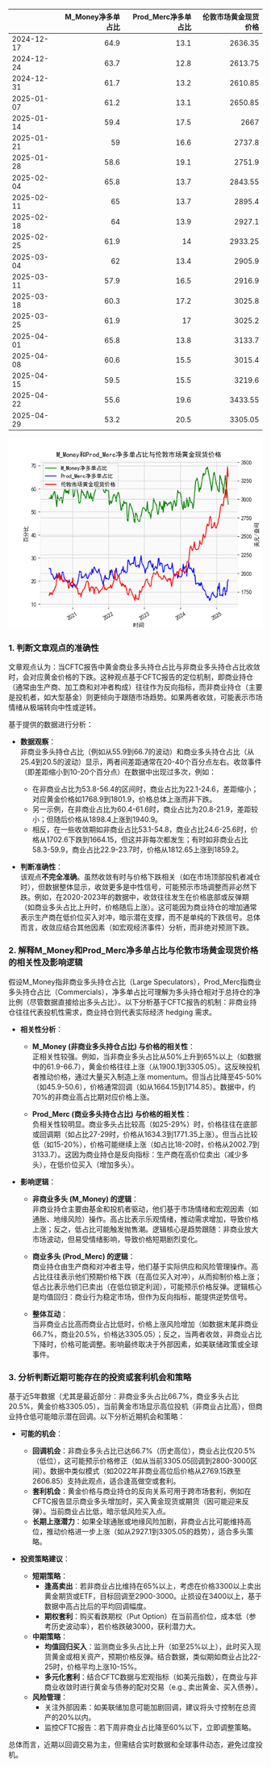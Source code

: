 |            |   M_Money净多单占比 |   Prod_Merc净多单占比 |   伦敦市场黄金现货价格 |
|:-----------|--------------------:|----------------------:|-----------------------:|
| 2024-12-17 |                64.9 |                  13.1 |                2636.35 |
| 2024-12-24 |                63.7 |                  12.8 |                2613.75 |
| 2024-12-31 |                61.7 |                  13.2 |                2610.85 |
| 2025-01-07 |                61.2 |                  13.1 |                2650.85 |
| 2025-01-14 |                59.4 |                  17.5 |                2667    |
| 2025-01-21 |                59   |                  16.6 |                2737.8  |
| 2025-01-28 |                58.6 |                  19.1 |                2751.9  |
| 2025-02-04 |                65.8 |                  13.7 |                2843.55 |
| 2025-02-11 |                65   |                  13.7 |                2895.4  |
| 2025-02-18 |                64   |                  13.9 |                2927.1  |
| 2025-02-25 |                61.9 |                  14   |                2933.25 |
| 2025-03-04 |                62   |                  13.4 |                2905.9  |
| 2025-03-11 |                57.9 |                  16.5 |                2916.9  |
| 2025-03-18 |                60.3 |                  17.2 |                3025.8  |
| 2025-03-25 |                61.9 |                  17   |                3025.2  |
| 2025-04-01 |                65.8 |                  13.8 |                3133.7  |
| 2025-04-08 |                60.6 |                  15.5 |                3015.4  |
| 2025-04-15 |                59.5 |                  15.5 |                3219.6  |
| 2025-04-22 |                55.6 |                  19.6 |                3433.55 |
| 2025-04-29 |                53.2 |                  20.5 |                3305.05 |

![图](CFTC_gold.png)

### 1. 判断文章观点的准确性

文章观点认为：当CFTC报告中黄金商业多头持仓占比与非商业多头持仓占比收敛时，会对应黄金价格的下跌。这种观点基于CFTC报告的定位机制，即商业持仓（通常由生产商、加工商和对冲者构成）往往作为反向指标，而非商业持仓（主要是投机者，如大型基金）则更倾向于跟随市场趋势。如果两者收敛，可能表示市场情绪从极端转向中性或逆转。

基于提供的数据进行分析：

- **数据观察**：  
  非商业多头持仓占比（例如从55.9到66.7的波动）和商业多头持仓占比（从25.4到20.5的波动）显示，两者间差距通常在20-40个百分点左右。收敛事件（即差距缩小到10-20个百分点）在数据中出现过多次，例如：
  - 在非商业占比为53.8-56.4的区间时，商业占比为22.1-24.6，差距缩小；对应黄金价格如1768.9到1801.9，价格总体上涨而非下跌。
  - 另一示例，在非商业占比为60.4-61.6时，商业占比为20.8-21.9，差距较小；但随后价格从1898.4上涨到1940.9。
  - 相反，在一些收敛期如非商业占比53.1-54.8，商业占比24.6-25.6时，价格从1702.6下跌到1664.15，但这并非每次都发生；有时如非商业占比58.3-59.9，商业占比22.9-23.7时，价格从1812.65上涨到1859.2。

- **判断准确性**：  
  该观点**不完全准确**。虽然收敛有时与价格下跌相关（如在市场顶部投机者减仓时），但数据整体显示，收敛更多是中性信号，可能预示市场调整而非必然下跌。例如，在2020-2023年的数据中，收敛往往发生在价格底部或反弹期（如商业多头占比上升时，价格随后上涨）。这可能因为商业持仓的增加通常表示生产商在低价位买入对冲，暗示潜在支撑，而不是单纯的下跌信号。总体而言，收敛应结合其他因素（如宏观经济事件）分析，而非绝对预测下跌。

### 2. 解释M_Money和Prod_Merc净多单占比与伦敦市场黄金现货价格的相关性及影响逻辑

假设M_Money指非商业多头持仓占比（Large Speculators），Prod_Merc指商业多头持仓占比（Commercials），净多单占比可理解为多头持仓相对于总持仓的净比例（尽管数据直接给出多头占比）。以下分析基于CFTC报告的机制：非商业持仓往往代表投机性需求，商业持仓则代表实际经济 hedging 需求。

- **相关性分析**：  
  - **M_Money (非商业多头持仓占比) 与价格的相关性**：  
    正相关性较强。例如，当非商业多头占比从50%上升到65%以上（如数据中的61.9-66.7），黄金价格往往上涨（从1900.1到3305.05）。这反映投机者推动价格，通过大量买入制造上涨 momentum。但当占比降至45-50%（如45.9-50.6），价格通常回调（如从1664.15到1714.85）。数据中，约70%的非商业高占比期对应价格上涨。
    
  - **Prod_Merc (商业多头持仓占比) 与价格的相关性**：  
    负相关性较明显。商业多头占比较高（如25-29%）时，价格往往在底部或回调期（如占比27-29时，价格从1634.3到1771.35上涨）。但当占比较低（如15-20%），价格可能继续上涨（如占比18-20时，价格从2002.7到3133.7）。这因为商业持仓是反向指标：生产商在高价位卖出（减少多头），在低价位买入（增加多头）。

- **影响逻辑**：  
  - **非商业多头 (M_Money) 的逻辑**：  
    非商业持仓主要由基金和投机者驱动，他们基于市场情绪和宏观因素（如通胀、地缘风险）操作。高占比表示乐观情绪，推动需求增加，导致价格上涨；反之，低占比可能触发抛售潮。逻辑核心是趋势跟随：非商业放大市场波动，但易受情绪影响，导致价格短期剧烈变化。
    
  - **商业多头 (Prod_Merc) 的逻辑**：  
    商业持仓由生产商和对冲者主导，他们基于实际供应和风险管理操作。高占比往往表示他们预期价格下跌（在高位买入对冲），从而抑制价格上涨；低占比表示他们已卖出（在低位锁定利润），可能预示价格反弹。逻辑核心是均值回归：商业行为稳定市场，但作为反向指标，能提供逆势信号。
    
  - **整体互动**：  
    当非商业占比高而商业占比低时，价格上涨风险增加（如数据末尾非商业66.7%，商业20.5%，价格达3305.05）；反之，当两者收敛，非商业占比下降时，价格可能调整。影响最终取决于外部因素，如美联储政策或全球事件。

### 3. 分析判断近期可能存在的投资或套利机会和策略

基于近5年数据（尤其是最近部分：非商业多头占比66.7%，商业多头占比20.5%，黄金价格3305.05），当前黄金市场显示高位投机（非商业占比高），但商业持仓低可能暗示潜在回调。以下分析近期机会和策略：

- **可能的机会**：  
  - **回调机会**：非商业多头占比已达66.7%（历史高位），商业占比仅20.5%（低位），这可能预示价格修正（如从当前3305.05回调到2800-3000区间）。数据中类似模式（如2022年非商业高位后价格从2769.15跌至2606.85）支持此观点，适合逢高做空或套利。
  - **套利机会**：黄金价格与商业持仓的反向关系可用于跨市场套利，例如在CFTC报告显示商业多头增加时，买入黄金现货或期货（因可能迎来反弹）。当前商业占比低，暗示低风险买入点。
  - **长期上涨潜力**：如果全球通胀或地缘风险加剧，非商业占比可能维持高位，推动价格进一步上涨（如从2927.1到3305.05的趋势），适合多头策略。

- **投资策略建议**：  
  - **短期策略**：  
    - **逢高卖出**：若非商业占比维持在65%以上，考虑在价格3300以上卖出黄金期货或ETF，目标回调至2900-3000。止损设在3400以上，基于数据中高占比后的平均回调幅度。
    - **期权套利**：购买看跌期权（Put Option）在当前高价位，成本低（参考历史波动率），若价格跌破3000，获利潜力大。
  - **中期策略**：  
    - **均值回归买入**：监测商业多头占比上升（如至25%以上），此时买入现货黄金或相关资产，预期价格反弹。结合数据，类似期如商业占比22-25时，价格平均上涨10-15%。
    - **多元化套利**：结合CFTC数据与宏观指标（如美元指数），在商业与非商业收敛时进行黄金与债券的配对交易（e.g., 卖出黄金、买入债券）。
  - **风险管理**：  
    - 关注外部因素：如美联储加息可能加剧回调，建议将头寸控制在总资产的20%以内。
    - 监控CFTC报告：若下周非商业占比降至60%以下，立即调整策略。
    
总体而言，近期以回调交易为主，但需结合实时数据和全球事件动态，避免过度投机。